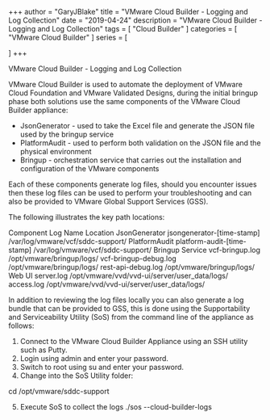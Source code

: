 +++
author = "GaryJBlake"
title = "VMware Cloud Builder - Logging and Log Collection"
date = "2019-04-24"
description = "VMware Cloud Builder - Logging and Log Collection"
tags = [
    "Cloud Builder"
]
categories = [
    "VMware Cloud Builder"
]
series = [

]
+++

VMware Cloud Builder - Logging and Log Collection

VMware Cloud Builder is used to automate the deployment of VMware Cloud Foundation and VMware Validated Designs, during the initial bringup phase both solutions use the same components of the VMware Cloud Builder appliance:

- JsonGenerator - used to take the Excel file and generate the JSON file used by the bringup service
- PlatformAudit - used to perform both validation on the JSON file and the physical environment
- Bringup - orchestration service that carries out the installation and configuration of the VMware components

Each of these components generate log files, should you encounter issues then these log files can be used to perform your troubleshooting and can also be provided to VMware Global Support Services (GSS).

The following illustrates the key path locations:

Component 	Log Name 	Location
JsonGenerator 	jsongenerator-[time-stamp] 	/var/log/vmware/vcf/sddc-support/
PlatformAudit 	platform-audit-[time-stamp] 	/var/log/vmware/vcf/sddc-support/
Bringup Service 	vcf-bringup.log 	/opt/vmware/bringup/logs/
vcf-bringup-debug.log 	/opt/vmware/bringup/logs/
rest-api-debug.log 	/opt/vmware/bringup/logs/
Web UI 	server.log 	/opt/vmware/vvd/vvd-ui/server/user_data/logs/
access.log 	/opt/vmware/vvd/vvd-ui/server/user_data/logs/

In addition to reviewing the log files locally you can also generate a log bundle that can be provided to GSS, this is done using the Supportability and Serviceability Utility (SoS) from the command line of the appliance as follows:

1. Connect to the VMware Cloud Builder Appliance using an SSH utility such as Putty.
2. Login using admin and enter your password.
3. Switch to root using su and enter your password.
4. Change into the SoS Utility folder:

  cd /opt/vmware/sddc-support

5. Execute SoS to collect the logs
 ./sos --cloud-builder-logs 